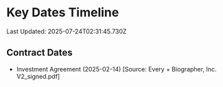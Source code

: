 # Key Dates Timeline
Last Updated: 2025-07-24T02:31:45.730Z

## Contract Dates
- Investment Agreement (2025-02-14) [Source: Every + Biographer, Inc. V2_signed.pdf]

